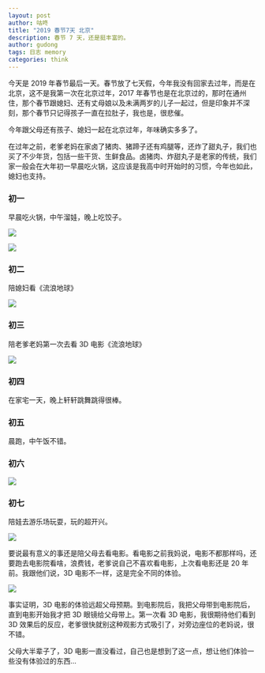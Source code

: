 ```yaml
---
layout: post
author: 咕咚
title: "2019 春节7天 北京"
description: 春节 7 天，还是挺丰富的。
author: gudong
tags: 日志 memory
categories: think 
---
```


今天是 2019 年春节最后一天。春节放了七天假，今年我没有回家去过年，而是在北京，这不是我第一次在北京过年，2017 年春节也是在北京过的，那时在通州住，那个春节跟媳妇、还有丈母娘以及未满两岁的儿子一起过，但是印象并不深刻，那个春节只记得孩子一直在拉肚子，我也是，很悲催。

今年跟父母还有孩子、媳妇一起在北京过年，年味确实多多了。

在过年之前，老爹老妈在家卤了猪肉、猪蹄子还有鸡腿等，还炸了甜丸子，我们也买了不少年货，包括一些干货、生鲜食品。卤猪肉、炸甜丸子是老家的传统，我们家一般会在大年初一早晨吃火锅，这应该是我高中时开始时的习惯，今年也如此，媳妇也支持。

### 初一

早晨吃火锅，中午溜娃，晚上吃饺子。

![](https://ws1.sinaimg.cn/large/006tNc79ly1g01ivxmupsj30s20jqqe5.jpg)

![](https://ws2.sinaimg.cn/large/006tNc79ly1g01iylgry3j315q0u0qrn.jpg)

### 初二

陪媳妇看《流浪地球》

![](https://ws2.sinaimg.cn/large/006tNc79ly1g01j44iuwaj30l80okwm0.jpg)



### 初三

陪老爹老妈第一次去看 3D 电影《流浪地球》

![](https://ws2.sinaimg.cn/large/006tNc79ly1g01j579s9vj30s40tydu6.jpg)

### 初四

在家宅一天，晚上轩轩跳舞跳得很棒。

### 初五

晨跑，中午饭不错。

### 初六

![](https://ws3.sinaimg.cn/large/006tNc79ly1g01j80mhydj314v0u01fq.jpg)

### 初七

陪娃去游乐场玩耍，玩的超开兴。

![](<https://i.loli.net/2019/02/10/5c6005936b639.png>)



要说最有意义的事还是陪父母去看电影。看电影之前我妈说，电影不都那样吗，还要跑去电影院看啥，浪费钱，老爹说自己不喜欢看电影，上次看电影还是 20 年前。我跟他们说，3D 电影不一样，这是完全不同的体验。

![](https://ws2.sinaimg.cn/large/006tNc79ly1g01jgv1q2wj30s60pm45j.jpg)

事实证明，3D 电影的体验远超父母预期。到电影院后，我把父母带到电影院后，直到电影开始我才把 3D 眼镜给父母带上。第一次看 3D 电影，我很期待他们看到 3D 效果后的反应，老爹很快就别这种观影方式吸引了，对旁边座位的老妈说，很不错。

父母大半辈子了，3D 电影一直没看过，自己也是想到了这一点，想让他们体验一些没有体验过的东西...